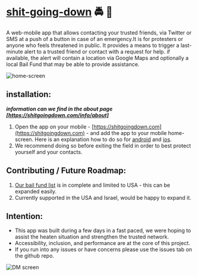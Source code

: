 # [shit-going-down](https://www.shitgoingdown.com) 🚔 👀
A web-mobile app that allows contacting your trusted friends, via Twitter or SMS at a push of a button in case of an emergency.It is for protesters or anyone who feels threatened in public. It provides a means to trigger a last-minute alert to a trusted friend or contact with a request for help. if available, the alert will contain a location via Google Maps and optionally a local Bail Fund that may be able to provide assistance. 

![home-screen](https://i.imgur.com/TzZ66Dd.png)

## installation:
***information can we find in the about page [https://shitgoingdown.com/info/about]***
1. Open the app on your mobile - [https://shitgoingdown.com](https://shitgoingdown.com) - and add the app to your mobile home-screen. Here is an explanation how to do so for [android](https://browserhow.com/how-to-add-to-home-screen-shortcut-links-with-chrome-android/) and [ios](https://browserhow.com/how-to-add-to-home-screen-shortcut-links-with-chrome-android/).
2. We recommend doing so before exiting the field in order to best protect yourself and your contacts. 

## Contributing / Future Roadmap:
1. [Our bail fund list](https://github.com/Axylos/shit-going-down/blob/master/phones.json) is in complete and limited to USA - this can be expanded easily.
2. Currently supported in the USA and Israel, would be happy to expand it.

## Intention:
* This app was built during a few days in a fast paced, we were hoping to assist the heaten situation and strengthen the trusted network.
* Accessibility, inclusion, and performance are at the core of this project.
* If you run into any issues or have concerns please use the issues tab on the github repo.

![DM screen](https://i.imgur.com/fYcIpwY.png)
